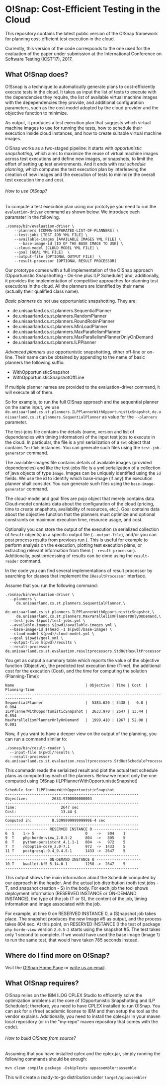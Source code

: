 # O!Snap: Cost-Efficient Testing in the Cloud

This repository contains the latest public version of the O!Snap framework for planning cost-efficient test execution in the cloud.

Currently, this version of the code corresponds to the one used for the evaluation of the paper under submission at the International Conference on Software Testing (ICST'17), 2017.

## What O!Snap does?

O!Ssnap is a technique to automatically generate plans to cost-efficiently execute tests in the cloud.
It takes as input the list of tests to execute with the dependencies they require, 
the list of available virtual machine images with the depependencies they provide,
and additional configuration parameters, such as the cost model adopted by the cloud provider and the objective function to minimize. 

As output, it produces a test execution plan that suggests which virtual machine images to use for running the tests, 
how to schedule their execution inside cloud instances,
and how to create suitable virtual machine images.

O!Snap works as a two-staged pipeline: it starts with *opportunistic snapshotting*, which aims to maximize the reuse of virtual machine images across test executions and define new images, or snapshots, to limit the effort of setting up test environments. And it ends with *test schedule planning*, which computes the test execution plan by interleaving the creation of new images and the execution of tests to minimize the overall test execution time and cost.

###### How to use O!Snap?

To compute a test execution plan using our prototype you need to run the ```evaluation-driver```
command as shown below. We introduce each paramater in the following.

```{r, engine='bash', count_lines}
./osnap/bin/evaluation-driver \
    --planners [COMMA-SEPARATED-LIST-OF-PLANNERS] \
    --test-jobs [TEST JOB YML FILE] \
    --available-images [AVAILABLE IMAGES YML FILE] \
      --base-image-id [ID OF THE BASE IMAGE TO USE] \
    --cloud-model [CLOUD MODEL YML FILE] \
    --goal [GOAL YML FILE]  \
    --output-file [OPTIONAL OUTPUT FILE]  \
    --result-processor [OPTIONAL RESULT PROCESSOR]
```

Our prototype comes with a full implementation of the O!Snap approach (Opportunistic Snapshotting - On-line plus ILP Scheduler) and, additionally, it provides the implementation of competitive approaches for planning test executions in the cloud. All the planners are identified by their name (actually their qualified class name).

*Basic planners* do not use opportunistic snapshotting. They are:

  - de.unisaarland.cs.st.planners.SequentialPlanner
  - de.unisaarland.cs.st.planners.RandomPlanner
  - de.unisaarland.cs.st.planners.RoundRobinPlanner 
  - de.unisaarland.cs.st.planners.MinLoadPlanner
  - de.unisaarland.cs.st.planners.MaxParallelismPlanner
  - de.unisaarland.cs.st.planners.MaxParallelismPlannerOnlyOnDemand
  - de.unisaarland.cs.st.planners.ILPPlanner

*Advanced planners* use opportunistic snapshotting, either off-line or on-line.
Their name can be obtained by appending to the name of basic planners the following suffix:

  - WithOpportunisticSnapshot
  - WithOpportunisticSnapshotOffLine

If multiple planner names are provided to the evaluation-driver command, it will execute all of them.

So for example, to run the full O!Snap approach and the sequential planner on the same input, we use `de.unisaarland.cs.st.planners.ILPPlannerWithOpportunisticSnapshot,de.unisaarland.cs.st.planners.SequentialPlanner` as value for the `--planners` parameter.

The test-jobs file contains the details (name, version and list of dependencies with timing information) of the input test jobs to execute in the cloud. In particular, the file is a yml serialization of a `Set` object that contains `TestJob` instances. You can generate such files using the `test-job-generator` command.

The available-images file contains details of available images (provided dependencies) and like the test-jobs file is a yml serialization of a collection of java objects of type `Image`. Images can be uniquely identified using the `id` fields. We use the id to identify which base-image (if any) the execution planner shall consider. You can generate such files using the `base-image-generator` command.

The cloud-model and goal files are pojo object that merely contains data. Cloud-model contains data about the configuration of the cloud (pricing, time to create snapshots, availability of resources, etc.). Goal contains data about the objective function that the planners must optimize and optional constraints on maximum execution time, resource usage, and cost.

Optionally you can store the output of the execution (a serialized collection of `Result` objects) in a specific output file (`--output-file`), and/or you can post process results from previous run (. This is useful for example to perform analysis on the execution, plotting test execution plans, or extracting relevant information from them (`--result-processor`). Additionally, post-processing of results can be done using the `result-reader` command.

In the code you can find several implementations of result processor by searching for classes that implement the `IResultProcessor` interface.

Assume that you run the following command:
```{r, engine='bash', count_lines}
./osnap/bin/evaluation-driver \
  --planners \
     de.unisaarland.cs.st.planners.SequentialPlanner,\
     de.unisaarland.cs.st.planners.ILPPlannerWithOpportunisticSnapshot,\
     de.unisaarland.cs.st.planners.MaxParallelismPlannerOnlyOnDemand,\
  --test-jobs $(pwd)/test-jobs.yml \
  --available-images $(pwd)/available-images.yml \
  --base-image-id $(head -1 $(pwd)/base-image) \
  --cloud-model $(pwd)/cloud-model.yml \
  --goal $(pwd)/goal.yml \
  --output-file $(pwd)/results \
  --result-processor de.unisaarland.cs.st.evaluation.resultprocessors.StdOutResultProcessor
```

You get as output a summary table which reports the value of the objective function (Objective), the predicted test execution time (Time), the additional cost for the execution (Cost), and the time for computing the solution (Planning-Time):
```
Name                                | Objective | Time | Cost  | Planning-Time
----------------------------------------------------------------------------------
SequentialPlanner                   |  5383.620 | 5438 |   0.0 |         0.004
ILPPlannerWithOpportunisticSnapshot |  2633.970 | 2647 | 13.44 |         0.854
MaxParallelismPlannerOnlyOnDemand 	|  1999.410 | 1967 | 52.08 |         0.001
```

Now, if you want to have a deeper view on the output of the planning, you can run a command similar to:

```{r, engine='bash', count_lines}
./osnap/bin/result-reader \
  --input-file $(pwd)/results \
  --result-processor de.unisaarland.cs.st.evaluation.resultprocessors.StdOutScheduleProcessor
```

This commadn reads the serialized result and plot the actual test schedule plans as computed by each of the planners.
Below we report only the one computed using O!Snap (ILPPlannerWithOpportunisticSnapshot)

```
Schedule for: ILPPlannerWithOpportunisticSnapshot
------------------------------------------------------------
Objective:           2633.9700000000003
------------------------------------------------------------
Time:                    2647 sec
Cost:                    13.44 $
------------------------------------------------------------
Computed in:         8.539999999999999E-4 sec
------------------------------------------------------------
------------------- RESERVED INSTANCE 0 --------------------
6  S    1-> 5                       0    ->   804    1
9  T    php-horde-view_2.0.5-2      804  ->   805    5
8  T    python-persistent_4.1.1-1   804  ->   972    5
7  T    roboptim-core_2.0-7.1       972  ->  1433    5
11 T    postgresql-9.4_9.4.5-1      1433 ->  2647    5
------------------------------------------------------------
------------------- ON-DEMAND INSTANCE 0 --------------------
10 T    kwallet-kf5_5.14.0-1        1258 ->  2647    5
------------------------------------------------------------
```

This output shows the main information about the Schedule computed by our approach in the header.
And the actual job distribution (both test jobs - T, and snapshot creation - S) in the body.
For each job the tool shows deployment information (RESERVED INSTANCE or ON-DEMAND INSTANCE), 
the type of the job (T or S), the content of the job, timing information and image associated
with the job.

For example, at time 0 on RESERVED INSTANCE 0, a (S)napshot job takes place. The snapshot produces the new Image #5 as output, and the process takes 804 sec. At this point, on RESERVED INSTANCE 0 the test of package `php-horde-view` version `2.0.5-2` starts using the snapshot #5. The test takes only 1 second to complete. If we would have used the base image (Image 1) to run the same test, that would have taken 785 seconds instead.
    
## Where do I find more on O!Snap?

Visit the [O!Snap Home Page](https://www.st.cs.uni-saarland.de/testing/osnap/) or [write us an email](mailto:gambi@st.cs.uni-saarland.de).

## What O!Snap requires?

O!Snap relies on the IBM ILOG CPLEX Studio to efficently solve the optimization problems at the core of (Opportunistic Snapshotting and ILP Scheduler); therefore, you need to have CPLEX installed to run O!Snap. You can ask for a (free) academic license to IBM and then setup the tool as the vendor explains. Additionally, you need to install the cplex.jar in your maven local repository (or in the "my-repo" maven repository that comes with the code). 

###### How to build O!Snap from source?

Assuming that you have installed cplex and the cplex.jar, simply running the following commands should be enough:

```
mvn clean compile package -DskipTests appassembler:assemble
```

This will create a ready-to-go distribution under `target/appassembler`
